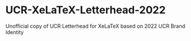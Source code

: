# UCR-XeLaTeX-Letterhead-2022
Unofficial copy of UCR Letterhead for XeLaTeX based on 2022 UCR Brand Identity
